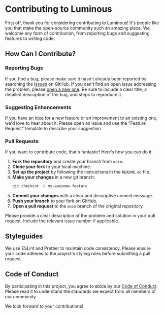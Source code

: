 # Contributing to Luminous

First off, thank you for considering contributing to Luminous! It's people like you that make the open-source community such an amazing place. We welcome any form of contribution, from reporting bugs and suggesting features to writing code.

## How Can I Contribute?

### Reporting Bugs
If you find a bug, please make sure it hasn't already been reported by searching the [Issues](https://github.com/your-repo/luminous/issues) on GitHub. If you can't find an open issue addressing the problem, please [open a new one](https://github.com/your-repo/luminous/issues/new). Be sure to include a clear title, a detailed description of the bug, and steps to reproduce it.

### Suggesting Enhancements
If you have an idea for a new feature or an improvement to an existing one, we'd love to hear about it. Please open an issue and use the "Feature Request" template to describe your suggestion.

### Pull Requests
If you want to contribute code, that's fantastic! Here’s how you can do it:

1.  **Fork the repository** and create your branch from `main`.
2.  **Clone your fork** to your local machine.
3.  **Set up the project** by following the instructions in the `README.md` file.
4.  **Make your changes** in a new git branch:
    ```sh
    git checkout -b my-awesome-feature
    ```
5.  **Commit your changes** with a clear and descriptive commit message.
6.  **Push your branch** to your fork on GitHub.
7.  **Open a pull request** to the `main` branch of the original repository.

Please provide a clear description of the problem and solution in your pull request. Include the relevant issue number if applicable.

## Styleguides
We use ESLint and Prettier to maintain code consistency. Please ensure your code adheres to the project's styling rules before submitting a pull request.

## Code of Conduct
By participating in this project, you agree to abide by our [Code of Conduct](CODE_OF_CONDUCT.md). Please read it to understand the standards we expect from all members of our community.

We look forward to your contributions!
